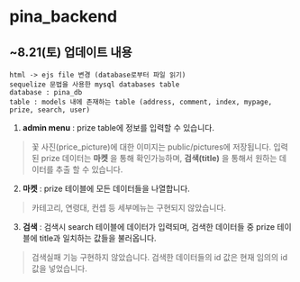 # pina_backend

## ~8.21(토) 업데이트 내용
    html -> ejs file 변경 (database로부터 파일 읽기)
    sequelize 문법을 사용한 mysql databases table
    database : pina_db
    table : models 내에 존재하는 table (address, comment, index, mypage, prize, search, user)
1. __admin menu__ : prize table에 정보를 입력할 수 있습니다.
> 꽃 사진(price_picture)에 대한 이미지는 public/pictures에 저장됩니다.
> 입력된 prize 데이터는 __마켓__ 을 통해 확인가능하며, __검색(title)__ 을 통해서 원하는 데이터를 추출 할 수 있습니다.

2. __마켓__ : prize 테이블에 모든 데이터들을 나열합니다.
> 카테고리, 연령대, 컨셉 등 세부메뉴는 구현되지 않았습니다.

3. __검색__ : 검색시 search 테이블에 데이터가 입력되며, 검색한 데이터들 중 prize 테이블에 title과 일치하는 값들을 불러옵니다.
> 검색실패 기능 구현하지 않았습니다.
> 검색한 데이터들의 id 값은 현재 임의의 id값을 넣었습니다.


